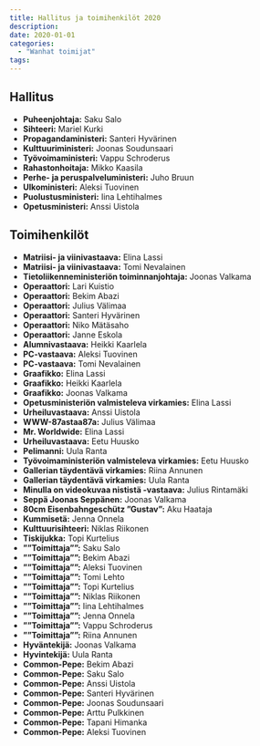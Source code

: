 ```yaml
---
title: Hallitus ja toimihenkilöt 2020
description: 
date: 2020-01-01
categories:
  - "Wanhat toimijat"
tags:
---
```


## Hallitus
- **Puheenjohtaja:** Saku Salo
- **Sihteeri:** Mariel Kurki
- **Propagandaministeri:** Santeri Hyvärinen
- **Kulttuuriministeri:** Joonas Soudunsaari
- **Työvoimaministeri:** Vappu Schroderus
- **Rahastonhoitaja:** Mikko Kaasila
- **Perhe- ja peruspalveluministeri:** Juho Bruun
- **Ulkoministeri:** Aleksi Tuovinen
- **Puolustusministeri:** Iina Lehtihalmes
- **Opetusministeri:** Anssi Uistola

## Toimihenkilöt
- **Matriisi- ja viinivastaava:** Elina Lassi
- **Matriisi- ja viinivastaava:** Tomi Nevalainen
- **Tietoliikenneministeriön toiminnanjohtaja:** Joonas Valkama
- **Operaattori:** Lari Kuistio
- **Operaattori:** Bekim Abazi
- **Operaattori:** Julius Välimaa
- **Operaattori:** Santeri Hyvärinen
- **Operaattori:** Niko Mätäsaho
- **Operaattori:** Janne Eskola
- **Alumnivastaava:** Heikki Kaarlela
- **PC-vastaava:** Aleksi Tuovinen
- **PC-vastaava:** Tomi Nevalainen
- **Graafikko:** Elina Lassi
- **Graafikko:** Heikki Kaarlela
- **Graafikko:** Joonas Valkama
- **Opetusministeriön valmisteleva virkamies:** Elina Lassi
- **Urheiluvastaava:** Anssi Uistola
- **WWW-87astaa87a:** Julius Välimaa
- **Mr. Worldwide:** Elina Lassi
- **Urheiluvastaava:** Eetu Huusko
- **Pelimanni:** Uula Ranta
- **Työvoimaministeriön valmisteleva virkamies:** Eetu Huusko
- **Gallerian täydentävä virkamies:** Riina Annunen
- **Gallerian täydentävä virkamies:** Uula Ranta
- **Minulla on videokuvaa nististä -vastaava:** Julius Rintamäki
- **Seppä Joonas Seppänen:** Joonas Valkama
- **80cm Eisenbahngeschütz ”Gustav”:** Aku Haataja
- **Kummisetä:** Jenna Onnela
- **Kulttuurisihteeri:** Niklas Riikonen
- **Tiskijukka:** Topi Kurtelius
- **””Toimittaja””:** Saku Salo
- **””Toimittaja””:** Bekim Abazi
- **””Toimittaja””:** Aleksi Tuovinen
- **””Toimittaja””:** Tomi Lehto
- **””Toimittaja””:** Topi Kurtelius
- **””Toimittaja””:** Niklas Riikonen
- **””Toimittaja””:** Iina Lehtihalmes
- **””Toimittaja””:** Jenna Onnela
- **””Toimittaja””:** Vappu Schroderus
- **””Toimittaja””:** Riina Annunen
- **Hyväntekijä:** Joonas Valkama
- **Hyvintekijä:** Uula Ranta
- **Common-Pepe:** Bekim Abazi
- **Common-Pepe:** Saku Salo
- **Common-Pepe:** Anssi Uistola
- **Common-Pepe:** Santeri Hyvärinen
- **Common-Pepe:** Joonas Soudunsaari
- **Common-Pepe:** Arttu Pulkkinen
- **Common-Pepe:** Tapani Himanka
- **Common-Pepe:** Aleksi Tuovinen
